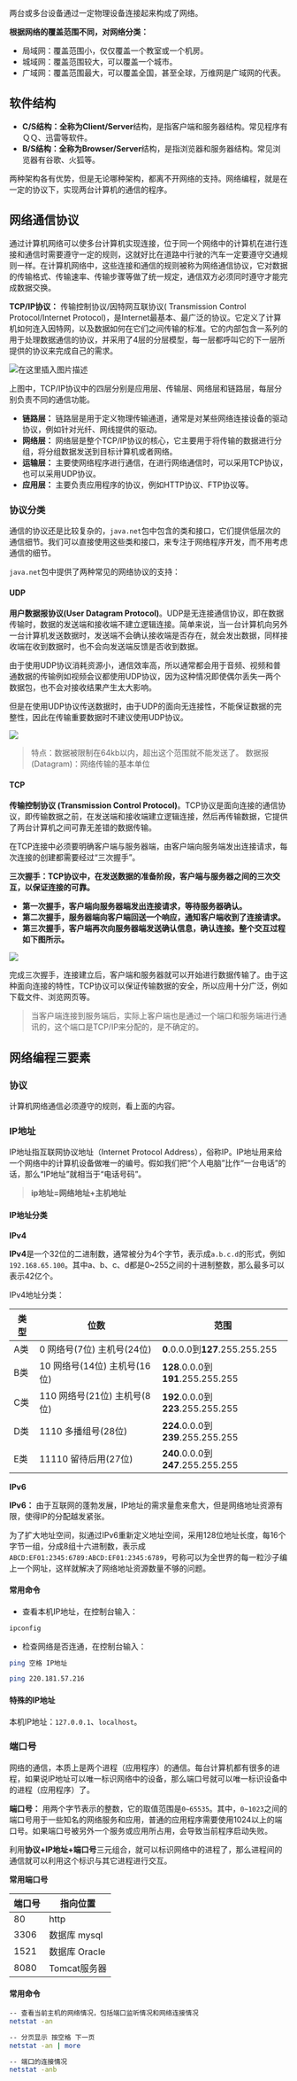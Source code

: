

两台或多台设备通过一定物理设备连接起来构成了网络。

**根据网络的覆盖范围不同，对网络分类：**

* 局域网：覆盖范围小，仅仅覆盖一个教室或一个机房。
* 城域网：覆盖范围较大，可以覆盖一个城市。
* 广域网：覆盖范围最大，可以覆盖全国，甚至全球，万维网是广域网的代表。



## 软件结构

* **C/S结构：**全称为**Client/Server**结构，是指客户端和服务器结构。常见程序有ＱＱ、迅雷等软件。
* **B/S结构：**全称为**Browser/Server**结构，是指浏览器和服务器结构。常见浏览器有谷歌、火狐等。

两种架构各有优势，但是无论哪种架构，都离不开网络的支持。网络编程，就是在一定的协议下，实现两台计算机的通信的程序。



## 网络通信协议

通过计算机网络可以使多台计算机实现连接，位于同一个网络中的计算机在进行连接和通信时需要遵守一定的规则，这就好比在道路中行驶的汽车一定要遵守交通规则一样。在计算机网络中，这些连接和通信的规则被称为网络通信协议，它对数据的传输格式、传输速率、传输步骤等做了统一规定，通信双方必须同时遵守才能完成数据交换。

**TCP/IP协议：** 传输控制协议/因特网互联协议( Transmission Control Protocol/Internet Protocol)，是Internet最基本、最广泛的协议。它定义了计算机如何连入因特网，以及数据如何在它们之间传输的标准。它的内部包含一系列的用于处理数据通信的协议，并采用了4层的分层模型，每一层都呼叫它的下一层所提供的协议来完成自己的需求。

![在这里插入图片描述](assets/Java网络通信/1f0232b18faa564161ede3a22c72926e_MD5.png)


上图中，TCP/IP协议中的四层分别是应用层、传输层、网络层和链路层，每层分别负责不同的通信功能。

* **链路层：** 链路层是用于定义物理传输通道，通常是对某些网络连接设备的驱动协议，例如针对光纤、网线提供的驱动。
* **网络层：** 网络层是整个TCP/IP协议的核心，它主要用于将传输的数据进行分组，将分组数据发送到目标计算机或者网络。
* **运输层：** 主要使网络程序进行通信，在进行网络通信时，可以采用TCP协议，也可以采用UDP协议。
* **应用层：** 主要负责应用程序的协议，例如HTTP协议、FTP协议等。



### 协议分类

通信的协议还是比较复杂的，`java.net`包中包含的类和接口，它们提供低层次的通信细节。我们可以直接使用这些类和接口，来专注于网络程序开发，而不用考虑通信的细节。

`java.net`包中提供了两种常见的网络协议的支持：

#### UDP

**用户数据报协议(User Datagram Protocol)**。UDP是无连接通信协议，即在数据传输时，数据的发送端和接收端不建立逻辑连接。简单来说，当一台计算机向另外一台计算机发送数据时，发送端不会确认接收端是否存在，就会发出数据，同样接收端在收到数据时，也不会向发送端反馈是否收到数据。

由于使用UDP协议消耗资源小，通信效率高，所以通常都会用于音频、视频和普通数据的传输例如视频会议都使用UDP协议，因为这种情况即使偶尔丢失一两个数据包，也不会对接收结果产生太大影响。

但是在使用UDP协议传送数据时，由于UDP的面向无连接性，不能保证数据的完整性，因此在传输重要数据时不建议使用UDP协议。

![](assets/Java网络通信/594b3baa70b955b1fe2691c31d098ec4_MD5.png)


> 特点：数据被限制在64kb以内，超出这个范围就不能发送了。
> 数据报(Datagram)：网络传输的基本单位


#### TCP

**传输控制协议 (Transmission Control Protocol)**。TCP协议是面向连接的通信协议，即传输数据之前，在发送端和接收端建立逻辑连接，然后再传输数据，它提供了两台计算机之间可靠无差错的数据传输。

在TCP连接中必须要明确客户端与服务器端，由客户端向服务端发出连接请求，每次连接的创建都需要经过“三次握手”。



**三次握手：TCP协议中，在发送数据的准备阶段，客户端与服务器之间的三次交互，以保证连接的可靠。**

* **第一次握手，客户端向服务器端发出连接请求，等待服务器确认。**
* **第二次握手，服务器端向客户端回送一个响应，通知客户端收到了连接请求。**
* **第三次握手，客户端再次向服务器端发送确认信息，确认连接。整个交互过程如下图所示。**

![](assets/Java网络通信/83bd7290f8ab6eefc93e9a86ca223adf_MD5.png)


完成三次握手，连接建立后，客户端和服务器就可以开始进行数据传输了。由于这种面向连接的特性，TCP协议可以保证传输数据的安全，所以应用十分广泛，例如下载文件、浏览网页等。


> 当客户端连接到服务端后，实际上客户端也是通过一个端口和服务端进行通讯的，这个端口是TCP/IP来分配的，是不确定的。


## 网络编程三要素

### 协议

计算机网络通信必须遵守的规则，看上面的内容。


### IP地址

IP地址指互联网协议地址（Internet Protocol Address），俗称IP。IP地址用来给一个网络中的计算机设备做唯一的编号。假如我们把“个人电脑”比作“一台电话”的话，那么“IP地址”就相当于“电话号码”。

> **ip地址=网络地址+主机地址**



#### IP地址分类

**IPv4**

**IPv4**是一个32位的二进制数，通常被分为4个字节，表示成`a.b.c.d`的形式，例如`192.168.65.100`。其中a、b、c、d都是0\~255之间的十进制整数，那么最多可以表示42亿个。

IPv4地址分类：

| **类型** | **位数**                     | **范围**                           |
| -------- | ---------------------------- | ---------------------------------- |
| A类      | 0 网络号(7位) 主机号(24位)   | **0**.0.0.0到**127**.255.255.255   |
| B类      | 10 网络号(14位) 主机号(16位) | **128**.0.0.0到**191**.255.255.255 |
| C类      | 110 网络号(21位) 主机号(8位) | **192**.0.0.0到**223**.255.255.255 |
| D类      | 1110 多播组号(28位)          | **224**.0.0.0到**239**.255.255.255 |
| E类      | 11110 留待后用(27位)         | **240**.0.0.0到**247**.255.255.255 |



**IPv6**

**IPv6：** 由于互联网的蓬勃发展，IP地址的需求量愈来愈大，但是网络地址资源有限，使得IP的分配越发紧张。

为了扩大地址空间，拟通过IPv6重新定义地址空间，采用128位地址长度，每16个字节一组，分成8组十六进制数，表示成`ABCD:EF01:2345:6789:ABCD:EF01:2345:6789`，号称可以为全世界的每一粒沙子编上一个网址，这样就解决了网络地址资源数量不够的问题。



#### 常用命令

* 查看本机IP地址，在控制台输入：

```bash
ipconfig
```


* 检查网络是否连通，在控制台输入：

```bash
ping 空格 IP地址

ping 220.181.57.216
```


#### 特殊的IP地址

本机IP地址：`127.0.0.1`、`localhost`。



### 端口号

网络的通信，本质上是两个进程（应用程序）的通信。每台计算机都有很多的进程，如果说IP地址可以唯一标识网络中的设备，那么端口号就可以唯一标识设备中的进程（应用程序）了。

**端口号：** 用两个字节表示的整数，它的取值范围是`0~65535`。其中，`0~1023`之间的端口号用于一些知名的网络服务和应用，普通的应用程序需要使用1024以上的端口号。如果端口号被另外一个服务或应用所占用，会导致当前程序启动失败。

利用**协议+IP地址+端口号**三元组合，就可以标识网络中的进程了，那么进程间的通信就可以利用这个标识与其它进程进行交互。



**常用端口号**

| **端口号** | **指向位置**  |
| ---------- | ------------- |
| 80         | http          |
| 3306       | 数据库 mysql  |
| 1521       | 数据库 Oracle |
| 8080       | Tomcat服务器  |



#### 常用命令

```bash
-- 查看当前主机的网络情况，包括端口监听情况和网络连接情况
netstat -an

-- 分页显示 按空格 下一页
netstat -an | more

-- 端口的连接情况
netstat -anb
```



